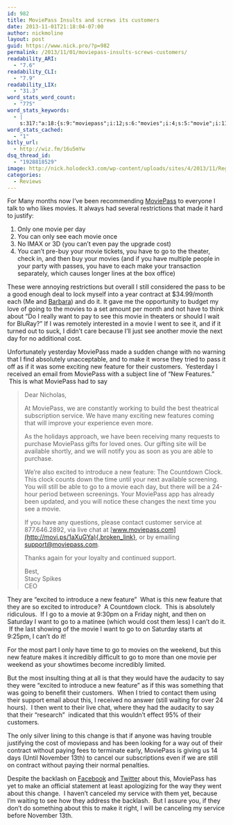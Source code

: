 ```yaml
---
id: 982
title: MoviePass Insults and screws its customers
date: 2013-11-01T21:18:04-07:00
author: nickmoline
layout: post
guid: https://www.nick.pro/?p=982
permalink: /2013/11/01/moviepass-insults-screws-customers/
readability_ARI:
  - "7.6"
readability_CLI:
  - "7.9"
readability_LIX:
  - "31.3"
word_stats_word_count:
  - "775"
word_stats_keywords:
  - |
    s:317:"a:18:{s:9:"moviepass";i:12;s:6:"movies";i:4;s:5:"movie";i:11;s:5:"can't";i:4;s:4:"cost";i:4;s:4:"make";i:4;s:8:"contract";i:3;s:4:"want";i:3;s:4:"went";i:3;s:6:"change";i:3;s:7:"feature";i:6;s:9:"customers";i:3;s:7:"service";i:4;s:7:"excited";i:4;s:9:"introduce";i:4;s:5:"clock";i:3;s:4:"time";i:3;s:7:"support";i:3;}";
word_stats_cached:
  - "1"
bitly_url:
  - http://wiz.fm/16u5mYw
dsq_thread_id:
  - "1928818529"
image: http://nick.holodeck3.com/wp-content/uploads/sites/4/2013/11/Region-capture-12-672x372.png
categories:
  - Reviews
---
```

For Many months now I&#8217;ve been recommending <a href="http://movi.ps/1aXuGYa" target="_blank" class="broken_link">MoviePass</a> to everyone I talk to who likes movies. It always had several restrictions that made it hard to justify:

  1. Only one movie per day
  2. You can only see each movie once
  3. No IMAX or 3D (you can&#8217;t even pay the upgrade cost)
  4. You can&#8217;t pre-buy your movie tickets, you have to go to the theater, check in, and then buy your movies (and if you have multiple people in your party with passes, you have to each make your transaction separately, which causes longer lines at the box office)

These were annoying restrictions but overall I still considered the pass to be a good enough deal to lock myself into a year contract at $34.99/month each (Me and <a href="http://www.barbara.pro/" target="_blank">Barbara</a>) and do it. It gave me the opportunity to budget my love of going to the movies to a set amount per month and not have to think about &#8220;Do I really want to pay to see this movie in theaters or should I wait for BluRay?&#8221; If I was remotely interested in a movie I went to see it, and if it turned out to suck, I didn&#8217;t care because I&#8217;ll just see another movie the next day for no additional cost.

Unfortunately yesterday MoviePass made a sudden change with no warning that I find absolutely unacceptable, and to make it worse they tried to pass it off as if it was some exciting new feature for their customers.  Yesterday I received an email from MoviePass with a subject line of &#8220;New Features.&#8221;  This is what MoviePass had to say<!--more-->

> Dear Nicholas,
> 
> At MoviePass, we are constantly working to build the best theatrical subscription service. We have many exciting new features coming that will improve your experience even more.
> 
> As the holidays approach, we have been receiving many requests to purchase MoviePass gifts for loved ones. Our gifting site will be available shortly, and we will notify you as soon as you are able to purchase.
> 
> We’re also excited to introduce a new feature: The Countdown Clock. This clock counts down the time until your next available screening. You will still be able to go to a movie each day, but there will be a 24-hour period between screenings. Your MoviePass app has already been updated, and you will notice these changes the next time you see a movie.
> 
> If you have any questions, please contact customer service at 877.646.2892, via live chat at [www.moviepass.com](http://movi.ps/1aXuGYa){.broken_link}, or by emailing support@moviepass.com.
> 
> Thanks again for your loyalty and continued support.
> 
> Best,  
> Stacy Spikes  
> CEO

They are &#8220;excited to introduce a new feature&#8221;  What is this new feature that they are so excited to introduce?  A Countdown clock.  This is absolutely ridiculous.  If I go to a movie at 9:30pm on a Friday night, and then on Saturday I want to go to a matinee (which would cost them less) I can&#8217;t do it.  If the last showing of the movie I want to go to on Saturday starts at 9:25pm, I can&#8217;t do it!

For the most part I only have time to go to movies on the weekend, but this new feature makes it incredibly difficult to go to more than one movie per weekend as your showtimes become incredibly limited.

But the most insulting thing at all is that they would have the audacity to say they were &#8220;excited to introduce a new feature&#8221; as if this was something that was going to benefit their customers.  When I tried to contact them using their support email about this, I received no answer (still waiting for over 24 hours).  I then went to their live chat, where they had the audacity to say that their &#8220;research&#8221;  indicated that this wouldn&#8217;t effect 95% of their customers.

The only silver lining to this change is that if anyone was having trouble justifying the cost of moviepass and has been looking for a way out of their contract without paying fees to terminate early, MoviePass is giving us 14 days (Until November 13th) to cancel our subscriptions even if we are still on contract without paying their normal penalties.

Despite the backlash on [Facebook](https://www.facebook.com/MoviePass) and [Twitter](https://twitter.com/search?q=MoviePass&src=typd) about this, MoviePass has yet to make an official statement at least apologizing for the way they went about this change.  I haven&#8217;t canceled my service with them yet, because I&#8217;m waiting to see how they address the backlash.  But I assure you, if they don&#8217;t do something about this to make it right, I will be canceling my service before November 13th.